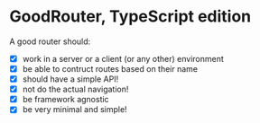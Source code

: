 # GoodRouter, TypeScript edition
A good router should:

- [x] work in a server or a client (or any other) environment
- [x] be able to contruct routes based on their name
- [x] should have a simple API!
- [x] not do the actual navigation!
- [x] be framework agnostic
- [x] be very minimal and simple!
